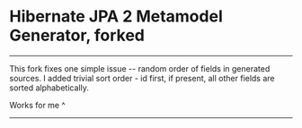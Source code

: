 # Hibernate JPA 2 Metamodel Generator, forked

----

This fork fixes one simple issue -- random order of fields in generated sources.
I added trivial sort order - id first, if present, all other fields are sorted alphabetically.

Works for me ^

----
